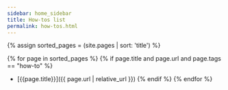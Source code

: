 ```yaml
---
sidebar: home_sidebar
title: How-tos list
permalink: how-tos.html
---
```


{% assign sorted_pages = (site.pages | sort: 'title') %}

{% for page in sorted_pages %}
{% if page.title and page.url and page.tags == "how-to" %}
- [{{page.title}}]({{ page.url | relative_url }})
{% endif %}
{% endfor %}
